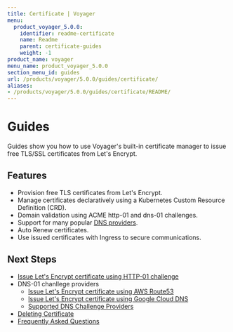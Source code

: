 ```yaml
---
title: Certificate | Voyager
menu:
  product_voyager_5.0.0:
    identifier: readme-certificate
    name: Readme
    parent: certificate-guides
    weight: -1
product_name: voyager
menu_name: product_voyager_5.0.0
section_menu_id: guides
url: /products/voyager/5.0.0/guides/certificate/
aliases:
- /products/voyager/5.0.0/guides/certificate/README/
---
```


# Guides

Guides show you how to use Voyager's built-in certificate manager to issue free TLS/SSL certificates from Let's Encrypt.

## Features
- Provision free TLS certificates from Let's Encrypt.
- Manage certificates declaratively using a Kubernetes Custom Resource Definition (CRD).
- Domain validation using ACME http-01 and dns-01 challenges.
- Support for many popular [DNS providers](/products/voyager/5.0.0/guides/certificate/dns/providers).
- Auto Renew certificates.
- Use issued certificates with Ingress to secure communications.

## Next Steps
- [Issue Let's Encrypt certificate using HTTP-01 challenge](/products/voyager/5.0.0/guides/certificate/http/overview)
- DNS-01 chanllege providers
  - [Issue Let's Encrypt certificate using AWS Route53](/products/voyager/5.0.0/guides/certificate/dns/route53)
  - [Issue Let's Encrypt certificate using Google Cloud DNS](/products/voyager/5.0.0/guides/certificate/dns/google-cloud)
  - [Supported DNS Challenge Providers](/products/voyager/5.0.0/guides/certificate/dns/providers)
- [Deleting Certificate](/products/voyager/5.0.0/guides/certificate/delete)
- [Frequently Asked Questions](/products/voyager/5.0.0/guides/certificate/faq)
